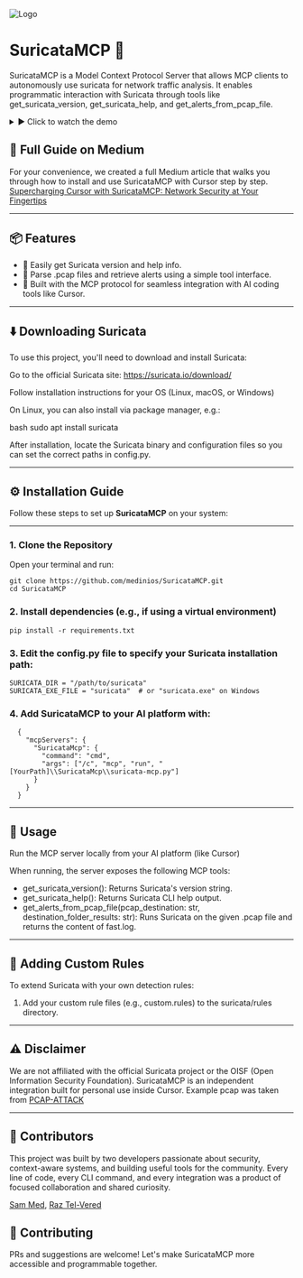 ![Logo](https://cdn-images-1.medium.com/max/500/1*Spf4ED6gaJWuYZzD03rJig.jpeg)

# SuricataMCP 🚀

SuricataMCP is a Model Context Protocol Server that allows MCP clients to autonomously use suricata for network traffic analysis. It enables programmatic interaction with Suricata through tools like get_suricata_version, get_suricata_help, and get_alerts_from_pcap_file.

<details>
  <summary>▶ Click to watch the demo</summary>

  <a href="[https://youtu.be/QnIT_DnSMTI](https://youtu.be/QnIT_DnSMTI)" target="_blank">
    <img src="https://youtu.be/QnIT_DnSMTI" alt="Demo Video" style="max-width: 100%; margin-top: 10px;" />
  </a>

</details>

## 📰 Full Guide on Medium

For your convenience, we created a full Medium article that walks you through how to install and use SuricataMCP with Cursor step by step.
[Supercharging Cursor with SuricataMCP: Network Security at Your Fingertips]()

---

## 📦 Features

- 🔡 Easily get Suricata version and help info.
- 📁 Parse .pcap files and retrieve alerts using a simple tool interface.
- 🧠 Built with the MCP protocol for seamless integration with AI coding tools like Cursor.

---

## ⬇️ Downloading Suricata

To use this project, you'll need to download and install Suricata:

Go to the official Suricata site: https://suricata.io/download/

Follow installation instructions for your OS (Linux, macOS, or Windows)

On Linux, you can also install via package manager, e.g.:

bash
sudo apt install suricata

After installation, locate the Suricata binary and configuration files so you can set the correct paths in config.py.

---

## ⚙️ Installation Guide

Follow these steps to set up **SuricataMCP** on your system:

---

### 1. Clone the Repository

Open your terminal and run:

    git clone https://github.com/medinios/SuricataMCP.git
    cd SuricataMCP

### 2. Install dependencies (e.g., if using a virtual environment)

    pip install -r requirements.txt

### 3. Edit the config.py file to specify your Suricata installation path:

    SURICATA_DIR = "/path/to/suricata"
    SURICATA_EXE_FILE = "suricata"  # or "suricata.exe" on Windows

### 4. Add SuricataMCP to your AI platform with:

      {
        "mcpServers": {
          "SuricataMcp": {
            "command": "cmd",
            "args": ["/c", "mcp", "run", "[YourPath]\\SuricataMcp\\suricata-mcp.py"]
          }
        }
      }

---

## 🚀 Usage

Run the MCP server locally from your AI platform (like Cursor)

When running, the server exposes the following MCP tools:

- get_suricata_version(): Returns Suricata's version string.
- get_suricata_help(): Returns Suricata CLI help output.
- get_alerts_from_pcap_file(pcap_destination: str, destination_folder_results: str): Runs Suricata on the given .pcap file and returns the content of fast.log.

---

## 📄 Adding Custom Rules

To extend Suricata with your own detection rules:

1. Add your custom rule files (e.g., custom.rules) to the suricata/rules directory.

---

## ⚠️ Disclaimer

We are not affiliated with the official Suricata project or the OISF (Open Information Security Foundation). SuricataMCP is an independent integration built for personal use inside Cursor.
Example pcap was taken from [PCAP-ATTACK](https://github.com/sbousseaden/PCAP-ATTACK)

---

## 🤝 Contributors

This project was built by two developers passionate about security, context-aware systems, and building useful tools for the community. Every line of code, every CLI command, and every integration was a product of focused collaboration and shared curiosity.

[Sam Med](https://www.linkedin.com/in/sam-medina-4b0823164/),
[Raz Tel-Vered](https://www.linkedin.com/in/raz-tel-vered/)

## 🤝 Contributing

PRs and suggestions are welcome! Let's make SuricataMCP more accessible and programmable together.

